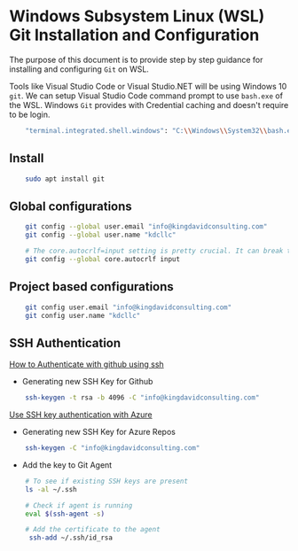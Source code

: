 # Windows Subsystem Linux (WSL) Git Installation and Configuration

The purpose of this document is to provide step by step guidance for installing and configuring `Git` on WSL.

Tools like Visual Studio Code or Visual Studio.NET will be using Windows 10 `git`.
We can setup Visual Studio Code command prompt to use `bash.exe` of the WSL.
Windows `Git` provides with Credential caching and doesn't require to be login.

```bash
    "terminal.integrated.shell.windows": "C:\\Windows\\System32\\bash.exe",
```

## Install

```bash
    sudo apt install git
```

## Global configurations

```bash
    git config --global user.email "info@kingdavidconsulting.com"
    git config --global user.name "kdcllc"

    # The core.autocrlf=input setting is pretty crucial. It can break things you install over git (like rbenv).
    git config --global core.autocrlf input 
```

## Project based configurations

```bash
    git config user.email "info@kingdavidconsulting.com"
    git config user.name "kdcllc"
```

## SSH Authentication

[How to Authenticate with github using ssh](https://github.com/spences10/cheat-sheets/blob/master/git.md#how-to-authenticate-with-github-using-ssh)

- Generating new SSH Key for Github

```bash
    ssh-keygen -t rsa -b 4096 -C "info@kingdavidconsulting.com"
```

[Use SSH key authentication with Azure](https://docs.microsoft.com/en-us/azure/devops/repos/git/use-ssh-keys-to-authenticate?view=vsts)

- Generating new SSH Key for Azure Repos

```bash
    ssh-keygen -C "info@kingdavidconsulting.com"
```

- Add the key to Git Agent

```bash
    # To see if existing SSH keys are present
    ls -al ~/.ssh

    # Check if agent is running
    eval $(ssh-agent -s)

    # Add the certificate to the agent
     ssh-add ~/.ssh/id_rsa
```
